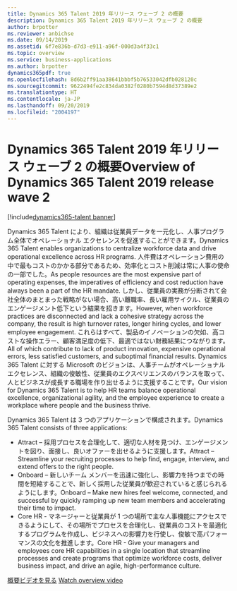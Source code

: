 ```yaml
---
title: Dynamics 365 Talent 2019 年リリース ウェーブ 2 の概要
description: Dynamics 365 Talent 2019 年リリース ウェーブ 2 の概要
author: brpotter
ms.reviewer: anbichse
ms.date: 09/14/2019
ms.assetid: 6f7e836b-d7d3-e911-a96f-000d3a4f33c1
ms.topic: overview
ms.service: business-applications
ms.author: brpotter
dynamics365pdf: true
ms.openlocfilehash: 8d6b2ff91aa38641bbbf5b76533042dfb028120c
ms.sourcegitcommit: 9622494fe2c834da0382f0280b7594d8d37389e2
ms.translationtype: HT
ms.contentlocale: ja-JP
ms.lasthandoff: 09/20/2019
ms.locfileid: "2004197"
---
```

# <a name="overview-of-dynamics-365-talent-2019-release-wave-2"></a><span data-ttu-id="f124e-103">Dynamics 365 Talent 2019 年リリース ウェーブ 2 の概要</span><span class="sxs-lookup"><span data-stu-id="f124e-103">Overview of Dynamics 365 Talent 2019 release wave 2</span></span>
[!include[dynamics365-talent banner](../includes/dynamics365-talent.md)]

<!--overview start-->
<span data-ttu-id="f124e-104">Dynamics 365 Talent により、組織は従業員データを一元化し、人事プログラム全体でオペレーショナル エクセレンスを促進することができます。</span><span class="sxs-lookup"><span data-stu-id="f124e-104">Dynamics 365 Talent enables organizations to centralize workforce data and drive operational excellence across HR programs.</span></span> <span data-ttu-id="f124e-105">人件費はオペレーション費用の中で最もコストのかかる部分であるため、効率化とコスト削減は常に人事の使命の一部でした。</span><span class="sxs-lookup"><span data-stu-id="f124e-105">As people resources are the most expensive part of operating expenses, the imperatives of efficiency and cost reduction have always been a part of the HR mandate.</span></span> <span data-ttu-id="f124e-106">しかし、従業員の実務が分断されて会社全体のまとまった戦略がない場合、高い離職率、長い雇用サイクル、従業員のエンゲージメント低下という結果を招きます。</span><span class="sxs-lookup"><span data-stu-id="f124e-106">However, when workforce practices are disconnected and lack a cohesive strategy across the company, the result is high turnover rates, longer hiring cycles, and lower employee engagement.</span></span> <span data-ttu-id="f124e-107">これらはすべて、製品のイノベーションの欠如、高コストな操作エラー、顧客満足度の低下、最適ではない財務結果につながります。</span><span class="sxs-lookup"><span data-stu-id="f124e-107">All of which contribute to lack of product innovation, expensive operational errors, less satisfied customers, and suboptimal financial results.</span></span> <span data-ttu-id="f124e-108">Dynamics 365 Talent に対する Microsoft のビジョンは、人事チームがオペレーショナル エクセレンス、組織の俊敏性、従業員のエクスペリエンスのバランスを取って、人とビジネスが成長する職場を作り出せるように支援することです。</span><span class="sxs-lookup"><span data-stu-id="f124e-108">Our vision for Dynamics 365 Talent is to help HR teams balance operational excellence, organizational agility, and the employee experience to create a workplace where people and the business thrive.</span></span>

<span data-ttu-id="f124e-109">Dynamics 365 Talent は 3 つのアプリケーションで構成されます。</span><span class="sxs-lookup"><span data-stu-id="f124e-109">Dynamics 365 Talent consists of three applications:</span></span>

*   <span data-ttu-id="f124e-110">Attract – 採用プロセスを合理化して、適切な人材を見つけ、エンゲージメントを図り、面接し、良いオファーを出せるように支援します。</span><span class="sxs-lookup"><span data-stu-id="f124e-110">Attract – Streamline your recruiting processes to help find, engage, interview, and extend offers to the right people.</span></span>
*   <span data-ttu-id="f124e-111">Onboard – 新しいチーム メンバーを迅速に強化し、影響力を持つまでの時間を短縮することで、新しく採用した従業員が歓迎されていると感じられるようにします。</span><span class="sxs-lookup"><span data-stu-id="f124e-111">Onboard – Make new hires feel welcome, connected, and successful by quickly ramping up new team members and accelerating their time to impact.</span></span> 
*   <span data-ttu-id="f124e-112">Core HR - マネージャーと従業員が 1 つの場所で主な人事機能にアクセスできるようにして、その場所でプロセスを合理化し、従業員のコストを最適化するプログラムを作成し、ビジネスへの影響力を行使し、俊敏で高パフォーマンスの文化を推進します。</span><span class="sxs-lookup"><span data-stu-id="f124e-112">Core HR - Give your managers and employees core HR capabilities in a single location that streamline processes and create programs that optimize workforce costs, deliver business impact, and drive an agile, high-performance culture.</span></span>


<span data-ttu-id="f124e-113">[概要ビデオを見る](https://aka.ms/ROGT19RW2ROV) 
</span><span class="sxs-lookup"><span data-stu-id="f124e-113">[Watch overview video](https://aka.ms/ROGT19RW2ROV) 
</span></span><!--overview end-->
